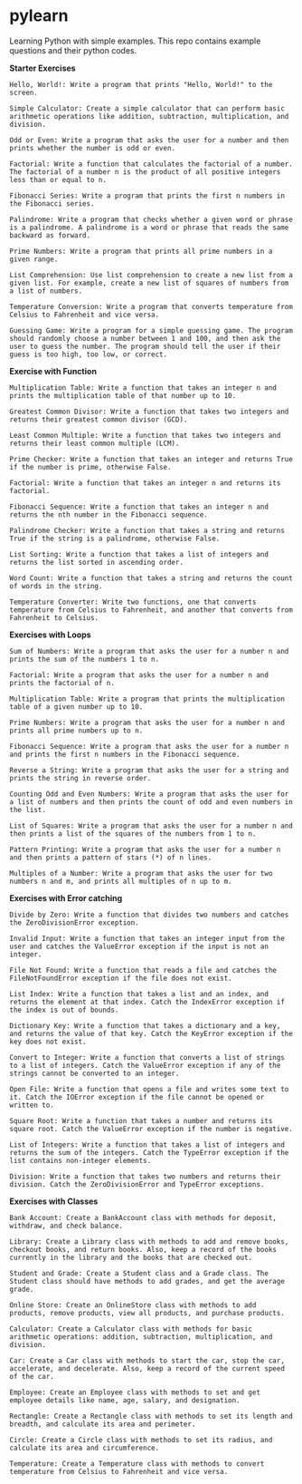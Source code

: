 # pylearn
Learning Python with simple examples.
This repo contains example questions and their python codes.

**Starter Exercises**

    Hello, World!: Write a program that prints "Hello, World!" to the screen.

    Simple Calculator: Create a simple calculator that can perform basic arithmetic operations like addition, subtraction, multiplication, and division.

    Odd or Even: Write a program that asks the user for a number and then prints whether the number is odd or even.

    Factorial: Write a function that calculates the factorial of a number. The factorial of a number n is the product of all positive integers less than or equal to n.

    Fibonacci Series: Write a program that prints the first n numbers in the Fibonacci series.

    Palindrome: Write a program that checks whether a given word or phrase is a palindrome. A palindrome is a word or phrase that reads the same backward as forward.

    Prime Numbers: Write a program that prints all prime numbers in a given range.

    List Comprehension: Use list comprehension to create a new list from a given list. For example, create a new list of squares of numbers from a list of numbers.

    Temperature Conversion: Write a program that converts temperature from Celsius to Fahrenheit and vice versa.

    Guessing Game: Write a program for a simple guessing game. The program should randomly choose a number between 1 and 100, and then ask the user to guess the number. The program should tell the user if their guess is too high, too low, or correct.

**Exercise with Function**

    Multiplication Table: Write a function that takes an integer n and prints the multiplication table of that number up to 10.

    Greatest Common Divisor: Write a function that takes two integers and returns their greatest common divisor (GCD).

    Least Common Multiple: Write a function that takes two integers and returns their least common multiple (LCM).

    Prime Checker: Write a function that takes an integer and returns True if the number is prime, otherwise False.

    Factorial: Write a function that takes an integer n and returns its factorial.

    Fibonacci Sequence: Write a function that takes an integer n and returns the nth number in the Fibonacci sequence.

    Palindrome Checker: Write a function that takes a string and returns True if the string is a palindrome, otherwise False.

    List Sorting: Write a function that takes a list of integers and returns the list sorted in ascending order.

    Word Count: Write a function that takes a string and returns the count of words in the string.

    Temperature Converter: Write two functions, one that converts temperature from Celsius to Fahrenheit, and another that converts from Fahrenheit to Celsius.

**Exercises with Loops**

    Sum of Numbers: Write a program that asks the user for a number n and prints the sum of the numbers 1 to n.

    Factorial: Write a program that asks the user for a number n and prints the factorial of n.

    Multiplication Table: Write a program that prints the multiplication table of a given number up to 10.

    Prime Numbers: Write a program that asks the user for a number n and prints all prime numbers up to n.

    Fibonacci Sequence: Write a program that asks the user for a number n and prints the first n numbers in the Fibonacci sequence.

    Reverse a String: Write a program that asks the user for a string and prints the string in reverse order.

    Counting Odd and Even Numbers: Write a program that asks the user for a list of numbers and then prints the count of odd and even numbers in the list.

    List of Squares: Write a program that asks the user for a number n and then prints a list of the squares of the numbers from 1 to n.

    Pattern Printing: Write a program that asks the user for a number n and then prints a pattern of stars (*) of n lines.

    Multiples of a Number: Write a program that asks the user for two numbers n and m, and prints all multiples of n up to m.

**Exercises with Error catching**

    Divide by Zero: Write a function that divides two numbers and catches the ZeroDivisionError exception.

    Invalid Input: Write a function that takes an integer input from the user and catches the ValueError exception if the input is not an integer.

    File Not Found: Write a function that reads a file and catches the FileNotFoundError exception if the file does not exist.

    List Index: Write a function that takes a list and an index, and returns the element at that index. Catch the IndexError exception if the index is out of bounds.

    Dictionary Key: Write a function that takes a dictionary and a key, and returns the value of that key. Catch the KeyError exception if the key does not exist.

    Convert to Integer: Write a function that converts a list of strings to a list of integers. Catch the ValueError exception if any of the strings cannot be converted to an integer.

    Open File: Write a function that opens a file and writes some text to it. Catch the IOError exception if the file cannot be opened or written to.

    Square Root: Write a function that takes a number and returns its square root. Catch the ValueError exception if the number is negative.

    List of Integers: Write a function that takes a list of integers and returns the sum of the integers. Catch the TypeError exception if the list contains non-integer elements.

    Division: Write a function that takes two numbers and returns their division. Catch the ZeroDivisionError and TypeError exceptions.

**Exercises with Classes**

    Bank Account: Create a BankAccount class with methods for deposit, withdraw, and check balance.

    Library: Create a Library class with methods to add and remove books, checkout books, and return books. Also, keep a record of the books currently in the library and the books that are checked out.

    Student and Grade: Create a Student class and a Grade class. The Student class should have methods to add grades, and get the average grade.

    Online Store: Create an OnlineStore class with methods to add products, remove products, view all products, and purchase products.

    Calculator: Create a Calculator class with methods for basic arithmetic operations: addition, subtraction, multiplication, and division.

    Car: Create a Car class with methods to start the car, stop the car, accelerate, and decelerate. Also, keep a record of the current speed of the car.

    Employee: Create an Employee class with methods to set and get employee details like name, age, salary, and designation.

    Rectangle: Create a Rectangle class with methods to set its length and breadth, and calculate its area and perimeter.

    Circle: Create a Circle class with methods to set its radius, and calculate its area and circumference.

    Temperature: Create a Temperature class with methods to convert temperature from Celsius to Fahrenheit and vice versa.